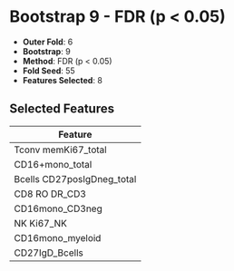 # Bootstrap 9 - FDR (p < 0.05)

- **Outer Fold**: 6
- **Bootstrap**: 9
- **Method**: FDR (p < 0.05)
- **Fold Seed**: 55
- **Features Selected**: 8

## Selected Features

| Feature |
|---------|
| Tconv memKi67_total |
| CD16+mono_total |
| Bcells CD27posIgDneg_total |
| CD8 RO DR_CD3 |
| CD16mono_CD3neg |
| NK Ki67_NK |
| CD16mono_myeloid |
| CD27IgD_Bcells |
